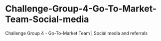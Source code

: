 # Challenge-Group-4-Go-To-Market-Team-Social-media
Challenge Group 4 - Go-To-Market Team | Social media and referrals
